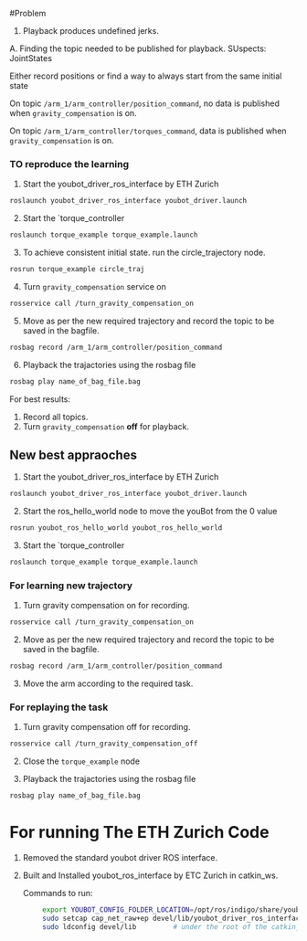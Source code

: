 #Problem

1. Playback produces undefined jerks.

A. Finding the topic needed to be published for playback.
SUspects: JointStates

Either record positions
or
find a way to always start from the same initial state


On topic `/arm_1/arm_controller/position_command`, 
no data is published when `gravity_compensation` is on.

On topic `/arm_1/arm_controller/torques_command`, 
data is published when `gravity_compensation` is on.


### TO reproduce the learning

1. Start the youbot_driver_ros_interface by ETH Zurich

```sh
roslaunch youbot_driver_ros_interface youbot_driver.launch
```

2. Start the `torque_controller

```sh
roslaunch torque_example torque_example.launch
```

3. To achieve consistent initial state. run the circle_trajectory node.

```sh
rosrun torque_example circle_traj
```

4. Turn `gravity_compensation` service on

```sh
rosservice call /turn_gravity_compensation_on
```

5. Move as per the new required trajectory and record the topic to be saved in the bagfile.

```sh
rosbag record /arm_1/arm_controller/position_command
```

6. Playback the trajactories using the rosbag file

```sh
rosbag play name_of_bag_file.bag
``` 

For best results:

1. Record all topics.
2. Turn `gravity_compensation` **off** for playback.







## New best appraoches 

1. Start the youbot_driver_ros_interface by ETH Zurich

```sh
roslaunch youbot_driver_ros_interface youbot_driver.launch
```

2. Start the ros_hello_world node to move the youBot from the 0 value  


```sh
rosrun youbot_ros_hello_world youbot_ros_hello_world
```

3. Start the `torque_controller

```sh
roslaunch torque_example torque_example.launch
```

### For learning new trajectory

1. Turn gravity compensation on for recording.

```sh
rosservice call /turn_gravity_compensation_on
```

2. Move as per the new required trajectory and record the topic to be saved in the bagfile.

```sh
rosbag record /arm_1/arm_controller/position_command
```
3. Move the arm according to the required task.


### For replaying the task

1. Turn gravity compensation off for recording.

```sh
rosservice call /turn_gravity_compensation_off
```

2. Close the `torque_example` node

3. Playback the trajactories using the rosbag file

```sh
rosbag play name_of_bag_file.bag
``` 


# For running The ETH Zurich Code

1. Removed the standard youbot driver ROS interface.
2. Built and Installed youbot_ros_interface by ETC Zurich in catkin_ws.
	
	Commands to run:
```sh
		export YOUBOT_CONFIG_FOLDER_LOCATION=/opt/ros/indigo/share/youbot_driver/config
		sudo setcap cap_net_raw+ep devel/lib/youbot_driver_ros_interface/youbot_driver_ros_interface
		sudo ldconfig devel/lib			# under the root of the catkin_ws
```
